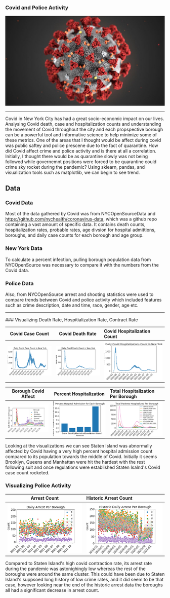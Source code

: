 ### Covid and Police Activity
![](covidImg.jpg)
<hr/>
       Covid in New York City has had a great socio-economic impact on our lives. Analysing Covid death, case and hospitalization counts and understanding the movement of Covid throughout the city and each propspective borough can be a powerful tool and informative science to help minimize some of these metrics. One of the areas that I thought would be affect during covid was public saftey and police prescene due to the fact of quarantine. How did Covid affect crime and police activity and is there at all a correlation. Initially, I thought there would be as quarantine slowly was not being followed while governemnt positions were forced to be quarantine could crime sky rocket during the pandemic? Using sklearn, pandas, and visualization tools such as matplotlib, we can begin to see trend.

## Data
### Covid Data
Most of the data gathered by Covid was from NYCOpenSourceData and https://github.com/nychealth/coronavirus-data, which was a github repo containing a vast amount of specific data. It contains death counts, hospitalization rates, probable rates, age divsion for hospital admittions, boroughs, and daily case counts for each borough and age group. 

### New York Data
To calculate a percent infection, pulling borough population data from NYCOpenSource was necessary to compare it with the numbers from the Covid data.

### Police Data
Also, from NYCOpenSource arrest and shooting statistics were used to compare trends between Covid and police activity which included features such as crime description, date and time, race, gender, age etc. 
<hr/>
### Visualizing Death Rate, Hospitialization Rate, Contract Rate 

Covid Case Count           |  Covid Death Rate         | Covid Hospitalization Count
:-------------------------:|:-------------------------:|:-------------------
![](visualizations/case_count.png)  |  ![](visualizations/death_count.png) | ![Covid Death Rate in New York City Graph](visualizations/hosp_count.png)

Borough Covid Affect       |  Percent Hospitalization | Total Hospitalization Per Borough  
:-------------------------:|:-------------------------:|:------------------------------
![](visualizations/borough_viz.png)  | ![](visualizations/percenthosp_count.png) | ![](visualizations/hosp_countborough.png)

Looking at the visualizations we can see Staten Island was abnormally affected by Covid having a very high percent hospital admission count compared to its population towards the middle of Covid. Initially it seems Brooklyn, Queens and Manhattan were hit the hardest with the rest following suit and once regulations were established Staten Isalnd's Covid case count rocketed. 

### Visualizing Police Activity

Arrest Count          |  Historic Arrest Count         
:-------------------------:|:-------------------------
![](visualizations/arrest_count.png)  |  ![](visualizations/histarrest_count.png)

Compared to Staten Island's high covid contraction rate, its arrest rate during the pandemic was astonighingly low whereas the rest of the boroughs were around the same cluster. This could have been due to Staten Island's suppsoed long history of low crime rates, and it did seem to be that case, however looking near the end of the historic arrest data the boroughs all had a significant decrease in arrest count. 

